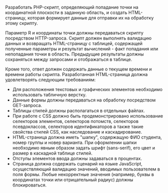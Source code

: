 Разработать PHP-скрипт, определяющий попадание точки на координатной плоскости в заданную область, и создать HTML-страницу,
 которая формирует данные для отправки их на обработку этому скрипту.

Параметр R и координаты точки должны передаваться скрипту посредством HTTP-запроса.
 Скрипт должен выполнять валидацию данных и возвращать HTML-страницу с таблицей,
  содержащей полученные параметры и результат вычислений - факт попадания или непопадания точки в область.
   Предыдущие результаты должны сохраняться между запросами и отображаться в таблице.

Кроме того, ответ должен содержать данные о текущем времени и времени работы скрипта.
Разработанная HTML-страница должна удовлетворять следующим требованиям:

- Для расположения текстовых и графических элементов необходимо использовать табличную верстку.
- Данные формы должны передаваться на обработку посредством GET-запроса.
- Таблицы стилей должны располагаться в отдельных файлах.
- При работе с CSS должно быть продемонстрировано использование селекторов элементов, селекторов потомств,
селекторов псевдоклассов, селекторов идентификаторов а также такие свойства стилей CSS, как наследование и каскадирование.
- HTML-страница должна иметь "шапку", содержащую ФИО студента, номер группы и новер варианта.
При оформлении шапки необходимо явным образом задать шрифт (sans-serif), его цвет и размер в каскадной таблице стилей.
- Отступы элементов ввода должны задаваться в процентах.
- Страница должна содержать сценарий на языке JavaScript, осуществляющий валидацию значений, вводимых пользователем в поля формы.
Любые некорректные значения (например, буквы в координатах точки или отрицательный радиус) должны блокироваться.
